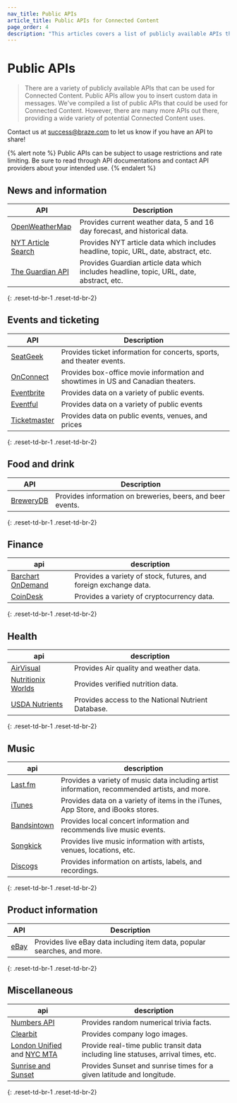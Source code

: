 ```yaml
---
nav_title: Public APIs
article_title: Public APIs for Connected Content
page_order: 4
description: "This articles covers a list of publicly available APIs that can be used with Connected Content."
---
```


# Public APIs

> There are a variety of publicly available APIs that can be used for Connected Content. Public APIs allow you to insert custom data in messages. We've compiled a list of public APIs that could be used for Connected Content. However, there are many more APIs out there, providing a wide variety of potential Connected Content uses.  

Contact us at [success@braze.com](mailto:success@braze.com) to let us know if you have an API to share!

{% alert note %}
Public APIs can be subject to usage restrictions and rate limiting.  Be sure to read through API documentations and contact API providers about your intended use.
{% endalert %}

## News and information

|	 API 	| Description |
| --------- | --- |
| [OpenWeatherMap](http://openweathermap.org/api) | Provides current weather data, 5 and 16 day forecast, and historical data. |
| [NYT Article Search](https://developer.nytimes.com/docs/articlesearch-product/1/overview) | Provides NYT article data which includes headline, topic, URL, date, abstract, etc. |
| [The Guardian API](http://open-platform.theguardian.com/documentation/) | Provides Guardian article data which includes headline, topic, URL, date, abstract, etc.|
{: .reset-td-br-1 .reset-td-br-2}

## Events and ticketing

|	 API 	| Description |
| --------- | --- |
| [SeatGeek](http://platform.seatgeek.com/)| Provides ticket information for concerts, sports, and theater events.  |
| [OnConnect](http://developer.tmsapi.com/docs/read/data_v1_1/movies/movie_showtimes) | Provides box-office movie information and showtimes in US and Canadian theaters. |
| [Eventbrite](http://developer.eventbrite.com/) | Provides data on a variety of public events. |
| [Eventful](http://api.eventful.com/) | Provides data on a variety of public events |
| [Ticketmaster](http://developer.ticketmaster.com/products-and-docs/apis/getting-started/) | Provides data on public events, venues, and prices |
{: .reset-td-br-1 .reset-td-br-2}

## Food and drink

|  API  | Description |
| --------- | --- |
| [BreweryDB](http://www.brewerydb.com/) | Provides information on breweries, beers, and beer events. |
{: .reset-td-br-1 .reset-td-br-2}

## Finance

|  api  | description |
| --------- | --- |
| [Barchart OnDemand](https://www.barchartondemand.com/free) | Provides a variety of stock, futures, and foreign exchange data. |
| [CoinDesk](https://www.coindesk.com/api/) | Provides a variety of cryptocurrency data. |
{: .reset-td-br-1 .reset-td-br-2}

## Health

|  api  | description |
| --------- | --- |
| [AirVisual](https://airvisual.com/api) | Provides Air quality and weather data. |
| [Nutritionix Worlds](https://developer.nutritionix.com/) | Provides verified nutrition data. |
| [USDA Nutrients](https://fdc.nal.usda.gov/api-guide.html) | Provides access to the National Nutrient Database. |
{: .reset-td-br-1 .reset-td-br-2}

## Music

|	 api 	| description |
| --------- | --- |
| [Last.fm](http://www.last.fm/api) | Provides a variety of music data including artist information, recommended artists, and more. |
| [iTunes](https://affiliate.itunes.apple.com/resources/documentation/itunes-store-web-service-search-api/) | Provides data on a variety of items in the iTunes, App Store, and iBooks stores. |
| [Bandsintown](http://www.bandsintown.com/api/overview) | Provides local concert information and recommends live music events. |
| [Songkick](http://www.songkick.com/developer) | Provides live music information with artists, venues, locations, etc. |
| [Discogs](http://www.discogs.com/developers/) | Provides information on artists, labels, and recordings. |
{: .reset-td-br-1 .reset-td-br-2}

## Product information

|	 API 	| Description |
| --------- | --- |
| [eBay](http://developer.ebay.com/devzone/shopping/docs/concepts/shoppingapiguide.html) | Provides live eBay data including item data, popular searches, and more. |
{: .reset-td-br-1 .reset-td-br-2}

## Miscellaneous

|	 api 	| description |
| --------- | --- |
| [Numbers API](http://numbersapi.com/) | Provides random numerical trivia facts. |
| [Clearbit](http://blog.clearbit.com/logo) | Provides company logo images. |
| [London Unified](http://api.tfl.gov.uk/#Line) and [NYC MTA](https://new.mta.info/developers) | Provide real-time public transit data including line statuses, arrival times, etc. |
| [Sunrise and Sunset](https://sunrise-sunset.org/api) | Provides Sunset and sunrise times for a given latitude and longitude. |
{: .reset-td-br-1 .reset-td-br-2}

[16]: [success@braze.com](mailto:success@braze.com)
